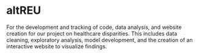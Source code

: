# altREU
 For the development and tracking of code, data analysis, and website creation for our project on healthcare disparities. This includes data cleaning, exploratory analysis, model development, and the creation of an interactive website to visualize findings.
